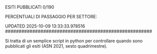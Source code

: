 ESITI PUBBLICATI 0/190 

PERCENTUALI DI PASSAGGIO PER SETTORE:

UPDATED 2025-10-09 13:33:33.978516
###################################################### 

Si tratta di un semplice script in python per controllare quando sono pubblicati gli esiti (ASN 2021, sesto quadrimestre).

